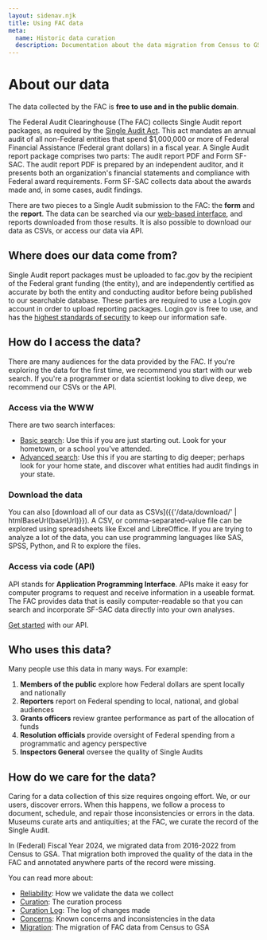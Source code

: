 ```yaml
---
layout: sidenav.njk
title: Using FAC data
meta:
  name: Historic data curation
  description: Documentation about the data migration from Census to GSA.
---
```


# About our data

The data collected by the FAC is **free to use and in the public domain**.

The Federal Audit Clearinghouse (The FAC) collects Single Audit report packages, as required by the [Single Audit Act](https://www.congress.gov/bill/98th-congress/senate-bill/1510). This act mandates an annual audit of all non-Federal entities that spend $1,000,000 or more of Federal Financial Assistance (Federal grant dollars) in a fiscal year. A Single Audit report package comprises two parts: The audit report PDF and Form SF-SAC. The audit report PDF is prepared by an independent auditor, and it presents both an organization's financial statements and compliance with Federal award requirements. Form SF-SAC collects data about the awards made and, in some cases, audit findings.

There are two pieces to a Single Audit submission to the FAC: the **form** and the **report**. The data can be searched via our [web-based interface]({{glossary.sites.basic_search.url}}), and reports downloaded from those results. It is also possible to download our data as CSVs, or access our data via API.

## Where does our data come from?

Single Audit report packages must be uploaded to fac.gov by the recipient of the Federal grant funding (the entity), and are independently certified as accurate by both the entity and conducting auditor before being published to our searchable database. These parties are required to use a Login.gov account in order to upload reporting packages. Login.gov is free to use, and has the [highest standards of security](https://login.gov/policy/) to keep our information safe.

## How do I access the data?

There are many audiences for the data provided by the FAC. If you're exploring the data for the first time, we recommend you start with our web search. If you're a programmer or data scientist looking to dive deep, we recommend our CSVs or the API.

### Access via the WWW

There are two search interfaces:

* [Basic search]({{glossary.sites.basic_search.url}}): Use this if you are just starting out. Look for your hometown, or a school you've attended.
* [Advanced search]({{glossary.sites.advanced_search.url}}): Use this if you are starting to dig deeper; perhaps look for your home state, and discover what entities had audit findings in your state. 

### Download the data

You can also [download all of our data as CSVs]({{'/data/download/' | htmlBaseUrl(baseUrl)}}). A CSV, or comma-separated-value file can be explored using spreadsheets like Excel and LibreOffice. If you are trying to analyze a lot of the data, you can use programming languages like SAS, SPSS, Python, and R to explore the files.

### Access via code (API)

API stands for **Application Programming Interface**. APIs make it easy for computer programs to request and receive information in a useable format. The FAC provides data that is easily computer-readable so that you can search and incorporate SF-SAC data directly into your own analyses.

[Get started]({{glossary.sites.api.url}}) with our API.


## Who uses this data?

Many people use this data in many ways. For example: 

1. **Members of the public** explore how Federal dollars are spent locally and nationally
2. **Reporters** report on Federal spending to local, national, and global audiences
3. **Grants officers** review grantee performance as part of the allocation of funds
4. **Resolution officials** provide oversight of Federal spending from a programmatic and agency perspective
5. **Inspectors General** oversee the quality of Single Audits

   
## How do we care for the data?

Caring for a data collection of this size requires ongoing effort. We, or our users, discover errors. When this happens, we follow a process to document, schedule, and repair those inconsistencies or errors in the data. Museums curate arts and antiquities; at the FAC, we curate the record of the Single Audit.

In (Federal) Fiscal Year 2024, we migrated data from 2016-2022 from Census to GSA. That migration both improved the quality of the data in the FAC and annotated anywhere parts of the record were missing.

You can read more about:

* [Reliability](reliability/): How we validate the data we collect
* [Curation](curation/): The curation process
* [Curation Log](curation-log/): The log of changes made
* [Concerns](concerns/): Known concerns and inconsistencies in the data
* [Migration](migration/): The migration of FAC data from Census to GSA

